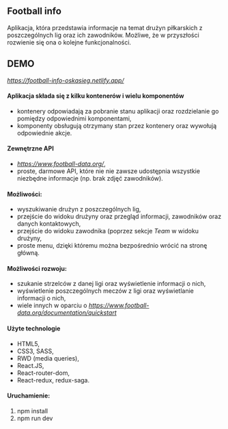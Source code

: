 ## Football info

Aplikacja, która przedstawia informacje na temat drużyn piłkarskich z poszczególnych lig oraz ich zawodników. Możliwe, że w przyszłości rozwienie się ona o kolejne funkcjonalności. 

## DEMO

*https://football-info-oskasieg.netlify.app/*

#### Aplikacja składa się z kilku kontenerów i wielu komponentów

* kontenery odpowiadają za pobranie stanu aplikacji oraz rozdzielanie go pomiędzy odpowiednimi komponentami,
* komponenty obsługują otrzymany stan przez kontenery oraz wywołują odpowiednie akcje.

#### Zewnętrzne API

* *https://www.football-data.org/*,
* proste, darmowe API, które nie nie zawsze udostępnia wszystkie niezbędne informacje (np. brak zdjęć zawodników).

#### Możliwości:

* wyszukiwanie drużyn z poszczególnych lig,
* przejście do widoku drużyny oraz przegląd informacji, zawodników oraz danych kontaktowych,
* przejście do widoku zawodnika (poprzez sekcje *Team* w widoku drużyny,
* proste menu, dzięki któremu można bezpośrednio wrócić na stronę główną.

#### Możliwości rozwoju: 

* szukanie strzelców z danej ligi oraz wyświetlenie informacji o nich,
* wyświetlenie poszczególnych meczów z ligi oraz wyświetlanie informacji o nich,
* wiele innych w oparciu o *https://www.football-data.org/documentation/quickstart*


#### Użyte technologie

* HTML5,
* CSS3, SASS,
* RWD (media queries),
* React.JS,
* React-router-dom,
* React-redux, redux-saga.

#### Uruchamienie:

1. npm install
2. npm run dev
